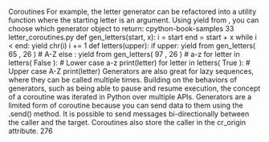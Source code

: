 Coroutines For example, the letter generator can be refactored into a utility function where the starting letter is an argument. Using  yield from , you can choose which generator object to return: cpython-book-samples 33 letter_coroutines.py def  gen_letters(start, x): i  =  start end  =  start  +  x while  i  <  end: yield  chr(i) i  +=  1 def  letters(upper): if  upper: yield from  gen_letters( 65 ,  26 ) # A-Z else : yield from  gen_letters( 97 ,  26 ) # a-z for  letter  in  letters( False ): # Lower case a-z print(letter) for  letter  in  letters( True ): # Upper case A-Z print(letter) Generators are also great for lazy sequences, where they can be called multiple times. Building on the behaviors of generators, such as being able to pause and resume execution, the concept of a coroutine was iterated in Python over multiple APIs. Generators are a limited form of coroutine because you can send data to them using the  .send() method. It is possible to send messages bi-directionally between the caller and the target. Coroutines also store the caller in the  cr_origin  attribute. 276